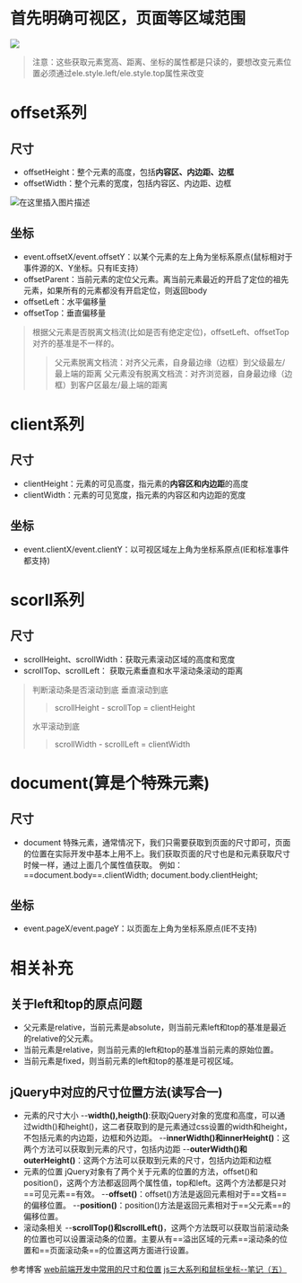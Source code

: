﻿
# 首先明确可视区，页面等区域范围
![](https://img-blog.csdnimg.cn/2020080322474772.png?x-oss-process=image/watermark,type_ZmFuZ3poZW5naGVpdGk,shadow_10,text_aHR0cHM6Ly9ibG9nLmNzZG4ubmV0L3dlaXhpbl80MjkyNTE2OQ==,size_16,color_FFFFFF,t_70)
>注意：这些获取元素宽高、距离、坐标的属性都是只读的，要想改变元素位置必须通过ele.style.left/ele.style.top属性来改变

# offset系列
## 尺寸
* offsetHeight：整个元素的高度，包括**内容区、内边距、边框**
* offsetWidth：整个元素的宽度，包括内容区、内边距、边框


![在这里插入图片描述](https://img-blog.csdnimg.cn/2020080322453818.png?x-oss-process=image/watermark,type_ZmFuZ3poZW5naGVpdGk,shadow_10,text_aHR0cHM6Ly9ibG9nLmNzZG4ubmV0L3dlaXhpbl80MjkyNTE2OQ==,size_16,color_FFFFFF,t_70)
## 坐标
* event.offsetX/event.offsetY：以某个元素的左上角为坐标系原点(鼠标相对于事件源的X、Y坐标。只有IE支持）
* offsetParent：当前元素的定位父元素。离当前元素最近的开启了定位的祖先元素，如果所有的元素都没有开启定位，则返回body
* offsetLeft：水平偏移量
* offsetTop：垂直偏移量
>根据父元素是否脱离文档流(比如是否有绝定定位)，offsetLeft、offsetTop对齐的基准是不一样的。
>>父元素脱离文档流：对齐父元素，自身最边缘（边框）到父级最左/最上端的距离
>>父元素没有脱离文档流：对齐浏览器，自身最边缘（边框）到客户区最左/最上端的距离
# client系列
## 尺寸
* clientHeight：元素的可见高度，指元素的**内容区和内边距**的高度
* clientWidth：元素的可见宽度，指元素的内容区和内边距的宽度
## 坐标
* event.clientX/event.clientY：以可视区域左上角为坐标系原点(IE和标准事件都支持)
# scorll系列
## 尺寸
* scrollHeight、scrollWidth：获取元素滚动区域的高度和宽度
* scrollTop、scrollLeft： 获取元素垂直和水平滚动条滚动的距离
> 判断滚动条是否滚动到底
> 垂直滚动到底
> > scrollHeight - scrollTop = clientHeight
> 
> 水平滚动到底
> > scrollWidth - scrollLeft = clientWidth
# document(算是个特殊元素)
## 尺寸
* document 特殊元素，通常情况下，我们只需要获取到页面的尺寸即可，页面的位置在实际开发中基本上用不上。我们获取页面的尺寸也是和元素获取尺寸时候一样，通过上面几个属性值获取。
例如：==document.body==.clientWidth; document.body.clientHeight;
## 坐标
* event.pageX/event.pageY：以页面左上角为坐标系原点(IE不支持)
# 相关补充
## 关于left和top的原点问题
* 父元素是relative，当前元素是absolute，则当前元素left和top的基准是最近的relative的父元素。
* 当前元素是relative，则当前元素的left和top的基准当前元素的原始位置。
* 当前元素是fixed，则当前元素的left和top的基准是可视区域。

## jQuery中对应的尺寸位置方法(读写合一)
* 元素的尺寸大小
--**width(),heigth()**:获取jQuery对象的宽度和高度，可以通过width()和height()，这二者获取到的是元素通过css设置的width和height，不包括元素的内边距，边框和外边距。
--**innerWidth()和innerHeight()**：这两个方法可以获取到元素的尺寸，包括内边距
--**outerWidth()和outerHeight()**：这两个方法可以获取到元素的尺寸，包括内边距和边框
* 元素的位置
jQuery对象有了两个关于元素的位置的方法，offset()和position()，这两个方法都返回两个属性值，top和left。这两个方法都是只对==可见元素==有效。
--**offset()**：offset()方法是返回元素相对于==文档==的偏移位置。
--**position()**：position()方法是返回元素相对于==父元素==的偏移位置。
* 滚动条相关
--**scrollTop()和scrollLeft()**，这两个方法既可以获取当前滚动条的位置也可以设置滚动条的位置。主要从有==溢出区域的元素==滚动条的位置和==页面滚动条==的位置这两方面进行设置。

参考博客
[web前端开发中常用的尺寸和位置](https://blog.csdn.net/dbqrwim6112/article/details/101654617)
[js三大系列和鼠标坐标--笔记（五）](https://blog.csdn.net/yi_xuan_sky/article/details/81607218)
